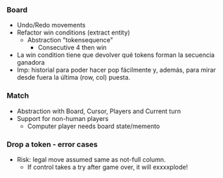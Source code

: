 ### Board
- Undo/Redo movements
- Refactor win conditions (extract entity)
  - Abstraction "tokensequence"
    - Consecutive 4 then win
- La win condition tiene que devolver qué tokens forman la secuencia ganadora
- Imp: historial para poder hacer pop fácilmente y, además, para mirar desde fuera la última (row, col) puesta.
### Match
- Abstraction with Board, Cursor, Players and Current turn
- Support for non-human players
  - Computer player needs board state/memento

### Drop a token - error cases
- Risk: legal move assumed same as not-full column.
  - If control takes a try after game over, it will exxxxplode!